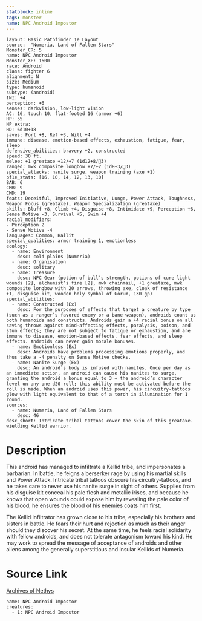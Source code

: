 ```yaml
---
statblock: inline
tags: monster
name: NPC Android Impostor
---
```

```statblock
layout: Basic Pathfinder 1e Layout
source:  "Numeria, Land of Fallen Stars"
Monster_CR: 5
name: NPC Android Impostor
Monster_XP: 1600
race: Android
class: fighter 6
alignment: N
size: Medium
type: humanoid
subtype: (android)
INI: +4
perception: +6
senses: darkvision, low-light vision
AC: 16, touch 10, flat-footed 16 (armor +6)
HP: 55
HP_extra: 
HD: 6d10+18
saves: Fort +8, Ref +3, Will +4
immune: disease, emotion-based effects, exhaustion, fatigue, fear, sleep
defensive_abilities: bravery +2, constructed
speed: 30 ft.
melee: +1 greataxe +12/+7 (1d12+8/3)
ranged: mwk composite longbow +7/+2 (1d8+3/3)
special_attacks: nanite surge, weapon training (axe +1)
pf1e_stats: [16, 10, 14, 12, 13, 10]
BAB: 6
CMB: 9
CMD: 19
feats: Deceitful, Improved Initiative, Lunge, Power Attack, Toughness, Weapon Focus (greataxe), Weapon Specialization (greataxe)
skills: Bluff +8, Climb +4, Disguise +8, Intimidate +9, Perception +6, Sense Motive -3, Survival +5, Swim +4
racial_modifiers:
- Perception 2
- Sense Motive -4
languages: Common, Hallit
special_qualities: armor training 1, emotionless
ecology:
  - name: Environment
    desc: cold plains (Numeria)
  - name: Organisation
    desc: solitary
  - name: Treasure
    desc: NPC Gear (potion of bull’s strength, potions of cure light wounds [2], alchemist’s fire [2], mwk chainmail, +1 greataxe, mwk composite longbow with 20 arrows, throwing axe, cloak of resistance +1, disguise kit, wooden holy symbol of Gorum, 130 gp)
special_abilities:
  - name: Constructed (Ex)
    desc: For the purposes of effects that target a creature by type (such as a ranger’s favored enemy or a bane weapon), androids count as both humanoids and constructs. Androids gain a +4 racial bonus on all saving throws against mind-affecting effects, paralysis, poison, and stun effects; they are not subject to fatigue or exhaustion, and are immune to disease, emotion-based effects, fear effects, and sleep effects. Androids can never gain morale bonuses.
  - name: Emotionless (Ex)
    desc: Androids have problems processing emotions properly, and thus take a -4 penalty on Sense Motive checks.
  - name: Nanite Surge (Ex)
    desc: An android’s body is infused with nanites. Once per day as an immediate action, an android can cause his nanites to surge, granting the android a bonus equal to 3 + the android’s character level on any one d20 roll; this ability must be activated before the roll is made. When an android uses this power, his circuitry-tattoos glow with light equivalent to that of a torch in illumination for 1 round.
sources:
  - name: Numeria, Land of Fallen Stars
    desc: 46
desc_short: Intricate tribal tattoos cover the skin of this greataxe-wielding Kellid warrior.
```
# Description
This android has managed to infiltrate a Kellid tribe, and impersonates a barbarian. In battle, he feigns a berserker rage by using his martial skills and Power Attack. Intricate tribal tattoos obscure his circuitry-tattoos, and he takes care to never use his nanite surge in sight of others. Supplies from his disguise kit conceal his pale flesh and metallic irises, and because he knows that open wounds could expose him by revealing the pale color of his blood, he ensures the blood of his enemies coats him first.

The Kellid infiltrator has grown close to his tribe, especially his brothers and sisters in battle. He fears their hurt and rejection as much as their anger should they discover his secret. At the same time, he feels racial solidarity with fellow androids, and does not tolerate antagonism toward his kind. He may work to spread the message of acceptance of androids and other aliens among the generally superstitious and insular Kellids of Numeria.
# Source Link
[Archives of Nethys](https://aonprd.com/NPCDisplay.aspx?ItemName=Android%20Impostor)
```encounter-table
name: NPC Android Impostor
creatures:
  - 1: NPC Android Impostor
```
